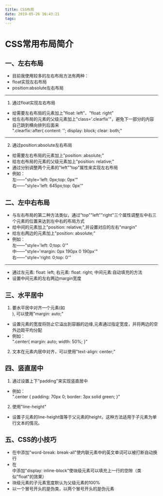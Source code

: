 ```yaml
---
title: CSS布局
date: 2019-05-26 16:43:21
tags:
---
```

# CSS常用布局简介
## 一、左右布局
* 目前我使用较多的左右布局方法有两种：<br/>
* float实现左右布局<br/>
* position:absolute左右布局<br/>
***
1. 通过float实现左右布局
* 给需要左右布局的元素加上"float: left"、"float: right"
* 给左右布局的元素的父级元素加上"class='.clearfix'"，避免下一部分的内容自己跳到横向排列后面来<br/>
".clearfix::after{
    content: '';
    display: block;
    clear: both;"
***
2. 通过position:absolute左右布局
* 给需要左右布局的元素加上"position: absolute;"
* 给左右布局的元素的父级元素加上"position: relative;"
* 通过分别调整两个元素的"left""top"属性来实现左右布局
* 例如：<br/>
左——"style='left: 0px;top: 0px'"<br/>
右——"style='left: 645px;top: 0px'"
## 二、左中右布局
* 与左右布局的第二种方法类似，通过"top""left""right"三个属性调整左中右三个元素的位置来达到左中右的布局方式
* 给中间的元素加上"position: relative;",并设置对应的左右"margin"
* 给左右两边的元素加上"position: absolute;"
* 例如：<br/>
左——"style='left: 0;top: 0'"<br/>
中——"style='margin: 0px 190px 0 190px'"<br/>
右——"style='right: 0;top: 0'"<br/>
***
* 通过左元素: float: left; 右元素: float: right; 中间元素:自动填充的方法
* 设置中间元素的左右两边margin宽度
## 三、水平居中
1. 要水平居中对齐一个元素(如 <div>), 可以使用"margin: auto;"
* 设置元素的宽度将防止它溢出到容器的边缘,元素通过指定宽度，并将两边的空外边距平均分配
* 例如：<br/>
".center{
    margin: auto;
    width: 50%;
    }"
2. 文本在元素内居中对齐，可以使用"text-align: center;"
## 四、竖直居中
1. 通过设置上下"padding"来实现竖直居中
* 例如：<br/>
".center {
    padding: 70px 0;
    border: 3px solid green;
}"
2. 使用"line-height"
* 设置子元素的line-height值等于父元素的height，这种方法适用于子元素为单行文本的情况。
## 五、CSS的小技巧
* 在<span>中添加"word-break: break-all"使内联元素中的英文单词可以被打断自动换行
* 在<div>中添加"display: inline-block"使块级元素可以填充上一行的空隙（类似"float"的效果）
* 块级元素的子元素宽度默认为父级元素的100%
* 以一个冒号开头的是伪类，以两个冒号开头的是伪元素